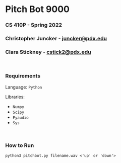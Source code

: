 # Pitch Bot 9000
### CS 410P - Spring 2022
### Christopher Juncker - juncker@pdx.edu
### Clara Stickney - cstick2@pdx.edu 

</br>

### **Requirements**
Language: `Python`

Libraries:
- `Numpy`
- `Scipy`
- `Pyaudio`
- `Sys`

</br>

### **How to Run**
    python3 pitchbot.py filename.wav <'up' or 'down'>